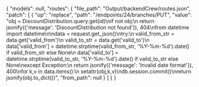 {
  "models": null,
  "routes": {
    "file_path": "Output/backendCrew/routes.json",
    "patch": [
      {
        "op": "replace",
        "path": "/endpoints/24/branches/PUT",
        "value": "obj = DiscountDistribution.query.get(id)\nif not obj:\n    return jsonify({'message': 'DiscountDistribution not found'}), 404\nfrom datetime import datetime\n\ndata = request.get_json()\ntry:\n    valid_from_str = data.get('valid_from')\n    valid_to_str = data.get('valid_to')\n    data['valid_from'] = datetime.strptime(valid_from_str, '%Y-%m-%d').date() if valid_from_str else None\n    data['valid_to'] = datetime.strptime(valid_to_str, '%Y-%m-%d').date() if valid_to_str else None\nexcept Exception:\n    return jsonify({'message': 'Invalid date format'}), 400\nfor k,v in data.items():\n    setattr(obj,k,v)\ndb.session.commit()\nreturn jsonify(obj.to_dict())",
        "from_path": null
      }
    ]
  }
}